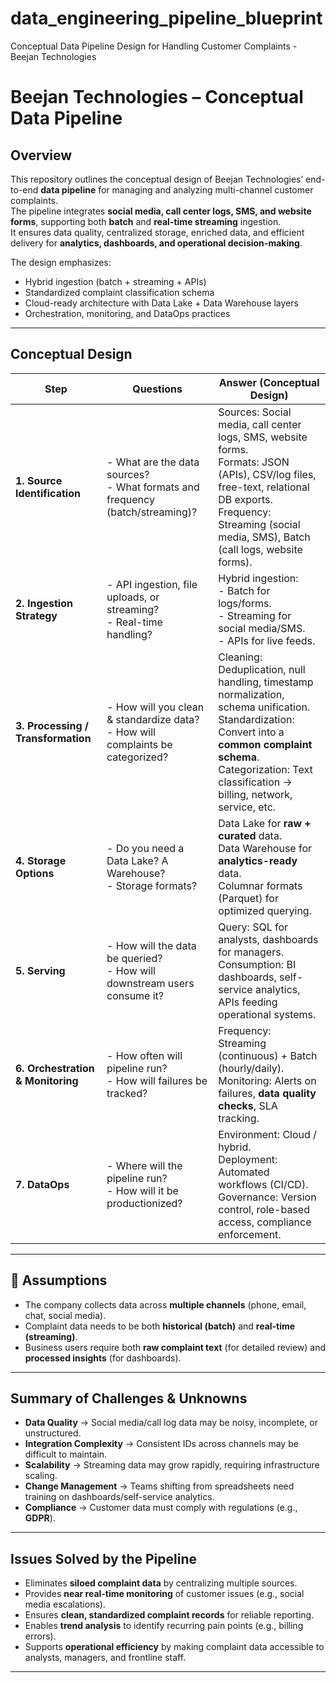 # data_engineering_pipeline_blueprint
Conceptual Data Pipeline Design for Handling Customer Complaints - Beejan Technologies

#  Beejan Technologies – Conceptual Data Pipeline

## Overview
This repository outlines the conceptual design of Beejan Technologies’ end-to-end **data pipeline** for managing and analyzing multi-channel customer complaints.  
The pipeline integrates **social media, call center logs, SMS, and website forms**, supporting both **batch** and **real-time streaming** ingestion.  
It ensures data quality, centralized storage, enriched data, and efficient delivery for **analytics, dashboards, and operational decision-making**.

The design emphasizes:
- Hybrid ingestion (batch + streaming + APIs)  
- Standardized complaint classification schema  
- Cloud-ready architecture with Data Lake + Data Warehouse layers  
- Orchestration, monitoring, and DataOps practices  

---

## Conceptual Design

| **Step** | **Questions** | **Answer (Conceptual Design)** |
|----------|---------------|--------------------------------|
| **1. Source Identification** | - What are the data sources?<br>- What formats and frequency (batch/streaming)? | Sources: Social media, call center logs, SMS, website forms.<br>Formats: JSON (APIs), CSV/log files, free-text, relational DB exports.<br>Frequency: Streaming (social media, SMS), Batch (call logs, website forms). |
| **2. Ingestion Strategy** | - API ingestion, file uploads, or streaming?<br>- Real-time handling? | Hybrid ingestion:<br>- Batch for logs/forms.<br>- Streaming for social media/SMS.<br>- APIs for live feeds. |
| **3. Processing / Transformation** | - How will you clean & standardize data?<br>- How will complaints be categorized? | Cleaning: Deduplication, null handling, timestamp normalization, schema unification.<br>Standardization: Convert into a **common complaint schema**.<br>Categorization: Text classification → billing, network, service, etc. |
| **4. Storage Options** | - Do you need a Data Lake? A Warehouse?<br>- Storage formats? | Data Lake for **raw + curated** data.<br>Data Warehouse for **analytics-ready** data.<br>Columnar formats (Parquet) for optimized querying. |
| **5. Serving** | - How will the data be queried?<br>- How will downstream users consume it? | Query: SQL for analysts, dashboards for managers.<br>Consumption: BI dashboards, self-service analytics, APIs feeding operational systems. |
| **6. Orchestration & Monitoring** | - How often will pipeline run?<br>- How will failures be tracked? | Frequency: Streaming (continuous) + Batch (hourly/daily).<br>Monitoring: Alerts on failures, **data quality checks**, SLA tracking. |
| **7. DataOps** | - Where will the pipeline run?<br>- How will it be productionized? | Environment: Cloud / hybrid.<br>Deployment: Automated workflows (CI/CD).<br>Governance: Version control, role-based access, compliance enforcement. |

---

## 📖 Assumptions
- The company collects data across **multiple channels** (phone, email, chat, social media).  
- Complaint data needs to be both **historical (batch)** and **real-time (streaming)**.  
- Business users require both **raw complaint text** (for detailed review) and **processed insights** (for dashboards).  
---

##  Summary of Challenges & Unknowns
- **Data Quality** → Social media/call log data may be noisy, incomplete, or unstructured.  
- **Integration Complexity** → Consistent IDs across channels may be difficult to maintain.  
- **Scalability** → Streaming data may grow rapidly, requiring infrastructure scaling.  
- **Change Management** → Teams shifting from spreadsheets need training on dashboards/self-service analytics.  
- **Compliance** → Customer data must comply with regulations (e.g., **GDPR**).  

---

##  Issues Solved by the Pipeline
- Eliminates **siloed complaint data** by centralizing multiple sources.  
- Provides **near real-time monitoring** of customer issues (e.g., social media escalations).  
- Ensures **clean, standardized complaint records** for reliable reporting.  
- Enables **trend analysis** to identify recurring pain points (e.g., billing errors).  
- Supports **operational efficiency** by making complaint data accessible to analysts, managers, and frontline staff.  

---
